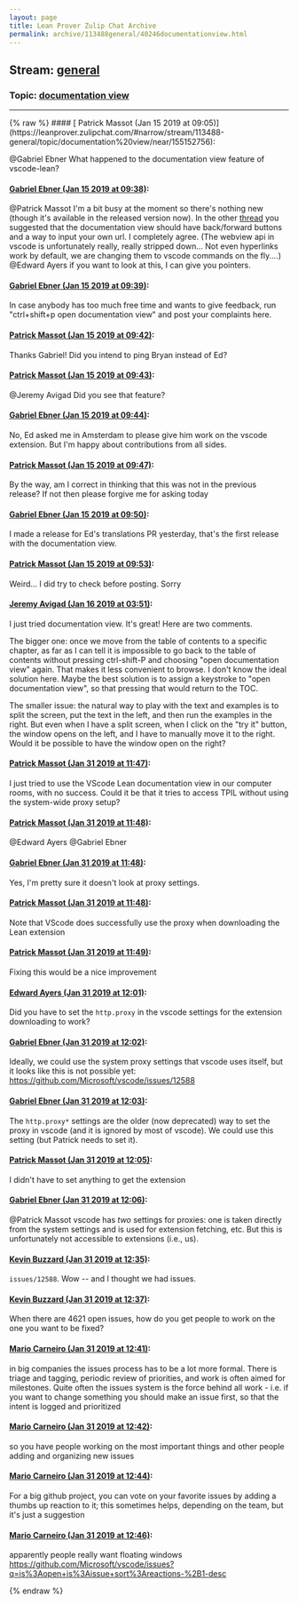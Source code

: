 ```yaml
---
layout: page
title: Lean Prover Zulip Chat Archive 
permalink: archive/113488general/40246documentationview.html
---
```


## Stream: [general](https://leanprover-community.github.io/archive/113488general/index.html)
### Topic: [documentation view](https://leanprover-community.github.io/archive/113488general/40246documentationview.html)

---

<base href="https://leanprover.zulipchat.com">
{% raw %}
#### [ Patrick Massot (Jan 15 2019 at 09:05)](https://leanprover.zulipchat.com/#narrow/stream/113488-general/topic/documentation%20view/near/155152756):
<p><span class="user-mention" data-user-id="110043">@Gabriel Ebner</span> What happened to the documentation view feature of vscode-lean?</p>

#### [ Gabriel Ebner (Jan 15 2019 at 09:38)](https://leanprover.zulipchat.com/#narrow/stream/113488-general/topic/documentation%20view/near/155154073):
<p><span class="user-mention" data-user-id="110031">@Patrick Massot</span> I'm a bit busy at the moment so there's nothing new (though it's available in the released version now).  In the other <a href="#narrow/stream/179818-Lean-Together.202019/topic/Guinea.20pigs.20wanted!/near/154947296" title="#narrow/stream/179818-Lean-Together.202019/topic/Guinea.20pigs.20wanted!/near/154947296">thread</a> you suggested that the documentation view should have back/forward buttons and a way to input your own url.  I completely agree.  (The webview api in vscode is unfortunately really, really stripped down...  Not even hyperlinks work by default, we are changing them to vscode commands on the fly....) <br>
<span class="user-mention" data-user-id="121918">@Edward Ayers</span> if you want to look at this, I can give you pointers.</p>

#### [ Gabriel Ebner (Jan 15 2019 at 09:39)](https://leanprover.zulipchat.com/#narrow/stream/113488-general/topic/documentation%20view/near/155154095):
<p>In case anybody has too much free time and wants to give feedback, run "ctrl+shift+p open documentation view" and post your complaints here.</p>

#### [ Patrick Massot (Jan 15 2019 at 09:42)](https://leanprover.zulipchat.com/#narrow/stream/113488-general/topic/documentation%20view/near/155154259):
<p>Thanks Gabriel! Did you intend to ping Bryan instead of Ed?</p>

#### [ Patrick Massot (Jan 15 2019 at 09:43)](https://leanprover.zulipchat.com/#narrow/stream/113488-general/topic/documentation%20view/near/155154268):
<p><span class="user-mention" data-user-id="110865">@Jeremy Avigad</span> Did you see that feature?</p>

#### [ Gabriel Ebner (Jan 15 2019 at 09:44)](https://leanprover.zulipchat.com/#narrow/stream/113488-general/topic/documentation%20view/near/155154344):
<p>No, Ed asked me in Amsterdam to please give him work on the vscode extension.  But I'm happy about contributions from all sides.</p>

#### [ Patrick Massot (Jan 15 2019 at 09:47)](https://leanprover.zulipchat.com/#narrow/stream/113488-general/topic/documentation%20view/near/155154428):
<p>By the way, am I correct in thinking that this was not in the previous release? If not then please forgive me for asking today</p>

#### [ Gabriel Ebner (Jan 15 2019 at 09:50)](https://leanprover.zulipchat.com/#narrow/stream/113488-general/topic/documentation%20view/near/155154578):
<p>I made a release for Ed's translations PR yesterday, that's the first release with the documentation view.</p>

#### [ Patrick Massot (Jan 15 2019 at 09:53)](https://leanprover.zulipchat.com/#narrow/stream/113488-general/topic/documentation%20view/near/155154690):
<p>Weird... I did try to check before posting. Sorry</p>

#### [ Jeremy Avigad (Jan 16 2019 at 03:51)](https://leanprover.zulipchat.com/#narrow/stream/113488-general/topic/documentation%20view/near/155223205):
<p>I just tried documentation view. It's great! Here are two comments.</p>
<p>The bigger one: once we move from the table of contents to a specific chapter, as far as I can tell it is impossible to go back to the table of contents without pressing ctrl-shift-P and choosing "open documentation view" again. That makes it less convenient to browse. I don't know the ideal solution here. Maybe the best solution is to assign a keystroke to "open documentation view", so that pressing that would return to the TOC.</p>
<p>The smaller issue: the natural way to play with the text and examples is to split the screen, put the text in the left, and then run the examples in the right. But even when I have a split screen, when I click on the "try it" button, the window opens on the left, and I have to manually move it to the right. Would it be possible to have the window open on the right?</p>

#### [ Patrick Massot (Jan 31 2019 at 11:47)](https://leanprover.zulipchat.com/#narrow/stream/113488-general/topic/documentation%20view/near/157262831):
<p>I just tried to use the VScode Lean documentation view in our computer rooms, with no success. Could it be that it tries to access TPIL without using the system-wide proxy setup?</p>

#### [ Patrick Massot (Jan 31 2019 at 11:48)](https://leanprover.zulipchat.com/#narrow/stream/113488-general/topic/documentation%20view/near/157262839):
<p><span class="user-mention" data-user-id="121918">@Edward Ayers</span> <span class="user-mention" data-user-id="110043">@Gabriel Ebner</span></p>

#### [ Gabriel Ebner (Jan 31 2019 at 11:48)](https://leanprover.zulipchat.com/#narrow/stream/113488-general/topic/documentation%20view/near/157262898):
<p>Yes, I'm pretty sure it doesn't look at proxy settings.</p>

#### [ Patrick Massot (Jan 31 2019 at 11:48)](https://leanprover.zulipchat.com/#narrow/stream/113488-general/topic/documentation%20view/near/157262901):
<p>Note that VScode does successfully use the proxy when downloading the Lean extension</p>

#### [ Patrick Massot (Jan 31 2019 at 11:49)](https://leanprover.zulipchat.com/#narrow/stream/113488-general/topic/documentation%20view/near/157262922):
<p>Fixing this would be a nice improvement</p>

#### [ Edward Ayers (Jan 31 2019 at 12:01)](https://leanprover.zulipchat.com/#narrow/stream/113488-general/topic/documentation%20view/near/157263593):
<p>Did you have to set the <code>http.proxy</code> in the vscode settings for the extension downloading to work?</p>

#### [ Gabriel Ebner (Jan 31 2019 at 12:02)](https://leanprover.zulipchat.com/#narrow/stream/113488-general/topic/documentation%20view/near/157263646):
<p>Ideally, we could use the system proxy settings that vscode uses itself, but it looks like this is not possible yet: <a href="https://github.com/Microsoft/vscode/issues/12588" target="_blank" title="https://github.com/Microsoft/vscode/issues/12588">https://github.com/Microsoft/vscode/issues/12588</a></p>

#### [ Gabriel Ebner (Jan 31 2019 at 12:03)](https://leanprover.zulipchat.com/#narrow/stream/113488-general/topic/documentation%20view/near/157263693):
<p>The <code>http.proxy*</code> settings are the older (now deprecated) way to set the proxy in vscode (and it is ignored by most of vscode).  We could use this setting (but Patrick needs to set it).</p>

#### [ Patrick Massot (Jan 31 2019 at 12:05)](https://leanprover.zulipchat.com/#narrow/stream/113488-general/topic/documentation%20view/near/157263799):
<p>I didn't have to set anything to get the extension</p>

#### [ Gabriel Ebner (Jan 31 2019 at 12:06)](https://leanprover.zulipchat.com/#narrow/stream/113488-general/topic/documentation%20view/near/157263895):
<p><span class="user-mention" data-user-id="110031">@Patrick Massot</span> vscode has <em>two</em> settings for proxies: one is taken directly from the system settings and is used for extension fetching, etc.  But this is unfortunately not accessible to extensions (i.e., us).</p>

#### [ Kevin Buzzard (Jan 31 2019 at 12:35)](https://leanprover.zulipchat.com/#narrow/stream/113488-general/topic/documentation%20view/near/157265408):
<p><code>issues/12588</code>. Wow -- and I thought we had issues.</p>

#### [ Kevin Buzzard (Jan 31 2019 at 12:37)](https://leanprover.zulipchat.com/#narrow/stream/113488-general/topic/documentation%20view/near/157265536):
<p>When there are 4621 open issues, how do you get people to work on the one you want to be fixed?</p>

#### [ Mario Carneiro (Jan 31 2019 at 12:41)](https://leanprover.zulipchat.com/#narrow/stream/113488-general/topic/documentation%20view/near/157265790):
<p>in big companies the issues process has to be a lot more formal. There is triage and tagging, periodic review of priorities, and work is often aimed for milestones. Quite often the issues system is the force behind all work - i.e. if you want to change something you should make an issue first, so that the intent is logged and prioritized</p>

#### [ Mario Carneiro (Jan 31 2019 at 12:42)](https://leanprover.zulipchat.com/#narrow/stream/113488-general/topic/documentation%20view/near/157265860):
<p>so you have people working on the most important things and other people adding and organizing new issues</p>

#### [ Mario Carneiro (Jan 31 2019 at 12:44)](https://leanprover.zulipchat.com/#narrow/stream/113488-general/topic/documentation%20view/near/157265939):
<p>For a big github project, you can vote on your favorite issues by adding a thumbs up reaction to it; this sometimes helps, depending on the team, but it's just a suggestion</p>

#### [ Mario Carneiro (Jan 31 2019 at 12:46)](https://leanprover.zulipchat.com/#narrow/stream/113488-general/topic/documentation%20view/near/157266037):
<p>apparently people really want floating windows <a href="https://github.com/Microsoft/vscode/issues?q=is%3Aopen+is%3Aissue+sort%3Areactions-%2B1-desc" target="_blank" title="https://github.com/Microsoft/vscode/issues?q=is%3Aopen+is%3Aissue+sort%3Areactions-%2B1-desc">https://github.com/Microsoft/vscode/issues?q=is%3Aopen+is%3Aissue+sort%3Areactions-%2B1-desc</a></p>


{% endraw %}

